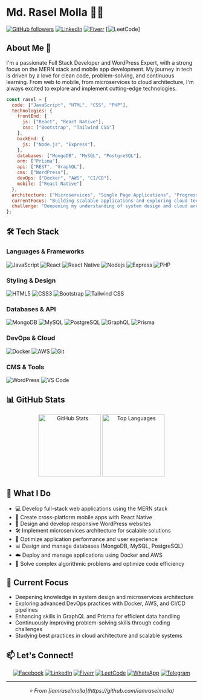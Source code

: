 # Md. Rasel Molla 👨‍💻

[![GitHub followers](https://img.shields.io/github/followers/iamraselmolla?style=social)](https://github.com/iamraselmolla?tab=followers)
[![LinkedIn](https://img.shields.io/badge/LinkedIn-Connect-blue)](https://www.linkedin.com/in/iamraselmolla/)
[![Fiverr](https://img.shields.io/badge/Fiverr-Hire%20Me-1dbf73)](https://www.fiverr.com/raselmolla6336)
[![LeetCode](https://img.shields.io/badge/LeetCode-Profile-FFA116?style=flat&logo=leetcode&logoColor=white)]

## About Me 🚀

I'm a passionate Full Stack Developer and WordPress Expert, with a strong focus on the MERN stack and mobile app development. My journey in tech is driven by a love for clean code, problem-solving, and continuous learning. From web to mobile, from microservices to cloud architecture, I'm always excited to explore and implement cutting-edge technologies.

```javascript
const rasel = {
  code: ["JavaScript", "HTML", "CSS", "PHP"],
  technologies: {
    frontEnd: {
      js: ["React", "React Native"],
      css: ["Bootstrap", "Tailwind CSS"]
    },
    backEnd: {
      js: ["Node.js", "Express"],
    },
    databases: ["MongoDB", "MySQL", "PostgreSQL"],
    orm: ["Prisma"],
    api: ["REST", "GraphQL"],
    cms: ["WordPress"],
    devOps: ["Docker", "AWS", "CI/CD"],
    mobile: ["React Native"]
  },
  architecture: ["Microservices", "Single Page Applications", "Progressive Web Apps"],
  currentFocus: "Building scalable applications and exploring cloud technologies",
  challenge: "Deepening my understanding of system design and cloud architecture"
};
```

## 🛠️ Tech Stack

### Languages & Frameworks
<p>
  <img alt="JavaScript" src="https://img.shields.io/badge/-JavaScript-F7DF1E?style=flat-square&logo=javascript&logoColor=black" />
  <img alt="React" src="https://img.shields.io/badge/-React-45b8d8?style=flat-square&logo=react&logoColor=white" />
  <img alt="React Native" src="https://img.shields.io/badge/-React_Native-45b8d8?style=flat-square&logo=react&logoColor=white" />
  <img alt="Nodejs" src="https://img.shields.io/badge/-Nodejs-43853d?style=flat-square&logo=Node.js&logoColor=white" />
  <img alt="Express" src="https://img.shields.io/badge/-Express-000000?style=flat-square&logo=express&logoColor=white" />
  <img alt="PHP" src="https://img.shields.io/badge/-PHP-777BB4?style=flat-square&logo=php&logoColor=white" />
</p>

### Styling & Design
<p>
  <img alt="HTML5" src="https://img.shields.io/badge/-HTML5-E34F26?style=flat-square&logo=html5&logoColor=white" />
  <img alt="CSS3" src="https://img.shields.io/badge/-CSS3-1572B6?style=flat-square&logo=css3&logoColor=white" />
  <img alt="Bootstrap" src="https://img.shields.io/badge/-Bootstrap-7952B3?style=flat-square&logo=bootstrap&logoColor=white" />
  <img alt="Tailwind CSS" src="https://img.shields.io/badge/-Tailwind_CSS-38B2AC?style=flat-square&logo=tailwind-css&logoColor=white" />
</p>

### Databases & API
<p>
  <img alt="MongoDB" src="https://img.shields.io/badge/-MongoDB-13aa52?style=flat-square&logo=mongodb&logoColor=white" />
  <img alt="MySQL" src="https://img.shields.io/badge/-MySQL-4479A1?style=flat-square&logo=mysql&logoColor=white" />
  <img alt="PostgreSQL" src="https://img.shields.io/badge/-PostgreSQL-336791?style=flat-square&logo=postgresql&logoColor=white" />
  <img alt="GraphQL" src="https://img.shields.io/badge/-GraphQL-E10098?style=flat-square&logo=graphql&logoColor=white" />
  <img alt="Prisma" src="https://img.shields.io/badge/-Prisma-2D3748?style=flat-square&logo=prisma&logoColor=white" />
</p>

### DevOps & Cloud
<p>
  <img alt="Docker" src="https://img.shields.io/badge/-Docker-46a2f1?style=flat-square&logo=docker&logoColor=white" />
  <img alt="AWS" src="https://img.shields.io/badge/-AWS-232F3E?style=flat-square&logo=amazon-aws&logoColor=white" />
  <img alt="Git" src="https://img.shields.io/badge/-Git-F05032?style=flat-square&logo=git&logoColor=white" />
</p>

### CMS & Tools
<p>
  <img alt="WordPress" src="https://img.shields.io/badge/-WordPress-21759B?style=flat-square&logo=wordpress&logoColor=white" />
  <img alt="VS Code" src="https://img.shields.io/badge/-VS_Code-007ACC?style=flat-square&logo=visual-studio-code&logoColor=white" />
</p>

## 📊 GitHub Stats

<div align="center">
  <img src="https://github-readme-stats.vercel.app/api?username=iamraselmolla&show_icons=true&count_private=true&theme=radical" alt="GitHub Stats" height="165">
  <img src="https://github-readme-stats.vercel.app/api/top-langs/?username=iamraselmolla&layout=compact&theme=radical" alt="Top Languages" height="165">
</div>

## 🌟 What I Do

- 💻 Develop full-stack web applications using the MERN stack
- 📱 Create cross-platform mobile apps with React Native
- 🎨 Design and develop responsive WordPress websites
- 🛠️ Implement microservices architecture for scalable solutions
- 🚀 Optimize application performance and user experience
- 📊 Design and manage databases (MongoDB, MySQL, PostgreSQL)
- ☁️ Deploy and manage applications using Docker and AWS
- 🧠 Solve complex algorithmic problems and optimize code efficiency

## 🔭 Current Focus

- Deepening knowledge in system design and microservices architecture
- Exploring advanced DevOps practices with Docker, AWS, and CI/CD pipelines
- Enhancing skills in GraphQL and Prisma for efficient data handling
- Continuously improving problem-solving skills through coding challenges
- Studying best practices in cloud architecture and scalable systems

## 📫 Let's Connect!

<div align="center">
  
  [![Facebook](https://img.shields.io/badge/Facebook-%231877F2.svg?style=for-the-badge&logo=Facebook&logoColor=white)](https://www.facebook.com/iamraselmolla)
  [![LinkedIn](https://img.shields.io/badge/linkedin-%230077B5.svg?style=for-the-badge&logo=linkedin&logoColor=white)](https://www.linkedin.com/in/iamraselmolla/)
  [![Fiverr](https://img.shields.io/badge/fiverr-%231DBF73.svg?style=for-the-badge&logo=fiverr&logoColor=white)](https://www.fiverr.com/raselmolla6336)
  [![LeetCode](https://img.shields.io/badge/LeetCode-%23FFA116.svg?style=for-the-badge&logo=LeetCode&logoColor=black)](https://leetcode.com/u/raselmolla6336/)
  [![WhatsApp](https://img.shields.io/badge/WhatsApp-25D366?style=for-the-badge&logo=whatsapp&logoColor=white)](https://wa.me/8801944835365)
  [![Telegram](https://img.shields.io/badge/Telegram-2CA5E0?style=for-the-badge&logo=telegram&logoColor=white)](https://t.me/iamraselmolla)
  
</div>

---

<div align="center">
  <i>⭐️ From [iamraselmolla](https://github.com/iamraselmolla)</i>
</div>
